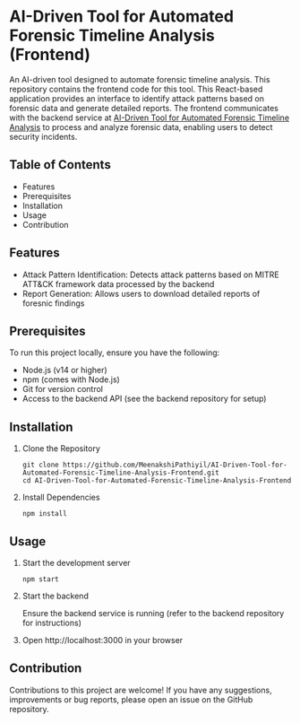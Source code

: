 # AI-Driven Tool for Automated Forensic Timeline Analysis (Frontend)
An AI-driven tool designed to automate forensic timeline analysis. This repository contains the frontend code for this tool. This React-based application provides an interface to identify attack patterns based on forensic data and generate detailed reports. The frontend communicates with the backend service at [AI-Driven Tool for Automated Forensic Timeline Analysis](https://github.com/MeenakshiPathiyil/AI-Driven-Tool-for-Automated-Forensic-Timeline-Analysis) to process and analyze forensic data, enabling users to detect security incidents.

## Table of Contents
- Features
- Prerequisites
- Installation
- Usage
- Contribution

## Features
- Attack Pattern Identification: Detects attack patterns based on MITRE ATT&CK framework data processed by the backend
- Report Generation: Allows users to download detailed reports of foresnic findings

## Prerequisites
To run this project locally, ensure you have the following: 
- Node.js (v14 or higher)
- npm (comes with Node.js)
- Git for version control
- Access to the backend API (see the backend repository for setup)

## Installation
1. Clone the Repository
   ```
   git clone https://github.com/MeenakshiPathiyil/AI-Driven-Tool-for-Automated-Forensic-Timeline-Analysis-Frontend.git
   cd AI-Driven-Tool-for-Automated-Forensic-Timeline-Analysis-Frontend
   ```
2. Install Dependencies
   ```
   npm install
   ```

## Usage
1. Start the development server
   ```
   npm start
   ```
2. Start the backend

   Ensure the backend service is running (refer to the backend repository for instructions)
3. Open http://localhost:3000 in your browser

## Contribution
Contributions to this project are welcome! If you have any suggestions, improvements or bug reports, please open an issue on the GitHub repository.
